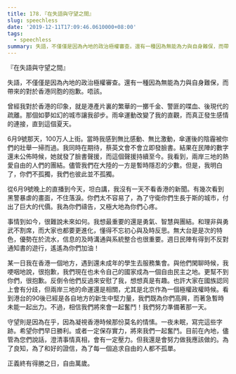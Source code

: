 ```yaml
---
title: 178.『在失語與守望之間』
slug: speechless
date: '2019-12-11T17:09:46.0610000+08:00'
tags:
  - speechless
summary: 失語，不僅僅是因為內地的政治極權審查。還有一種因為無能為力與自身難保，而帶來的對於香港同胞的抱歉。唔該。
---
```

『在失語與守望之間』

失語，不僅僅是因為內地的政治極權審查。還有一種因為無能為力與自身難保，而帶來的對於香港同胞的抱歉。唔該。

曾經我對於香港的印象，就是港產片裏的繁華的一擲千金、警匪的喋血、後現代的疏離。那個如夢如幻的城市讓我卻步。雨傘運動改變了我的直觀，而真正發生感情的連接，直到這個夏天。

6月9號那天，100万人上街。當時我感到無比感動、無比激動，傘運後的陰霾被你們的壯舉一掃而過。我同時在期待，蔡英文會不會立即發臉書。結果在民陣的數字還未公佈時候，她就發了臉書聲援，而這個聲援持續至今。我看到，兩岸三地的熱愛自由的人們的團結。儘管我們在大陸的一方是暫時隱忍的少數。但是，我明白了，你們不孤獨，我們也彼此並不孤獨。

從6月9號晚上的直播到今天，坦白講，我沒有一天不看香港的新聞。有幾次看到黑警暴虐的畫面，不住落淚。你們太不容易了，為了守衛你們生長于斯的城市，付出了巨大的代價。我為你們禱告，又極大地為你們心疼。

事情到如今，很難說未來如何。我想最重要的還是勇氣、智慧與團結。和理非與勇武不割席，而大家也都要更進化，懂得不忘初心與及時反思。無大台是是次的特色，優勢在於流水，信息的及時溝通與系統整合也很重要。週日民陣有得到不反對通知書的遊行，遙遙為你們加油！

某一日我在香港一個地方，遇到還未成年的學生去服務集會。與他們閑聊時候，我哽咽地說，很抱歉，我們現在也未令自己的國家成為一個自由民主之地。更幫不到你們，很抱歉。反倒令他們反過來安慰了我，想想真是有趣。也許大家在國族認同上會有分歧，但兩岸三地的命運還是相關，尤其是北京作為一個極權政權時候。看到港台的90後已經是各自地方的新生中堅力量，我們既為你們高興，而著急暫時未能一起出力。不過，相信我們將來會一起奮鬥！我們努力準備著那一天。

守望則是因為在乎，因為凝視香港時候那份莫名的情愫。一夜未眠，寫完這些字跡。希望你們早日勝利。或者一定保存實力，將來我們一起奮鬥。目前在內地，儘管為您們說話，澄清事情真相，會有一定壓力。但我還是會努力做我應該做的。為了良知，為了和好的證信，為了每一個追求自由的人都不孤單。

正義終有得勝之日，自由萬歲。
